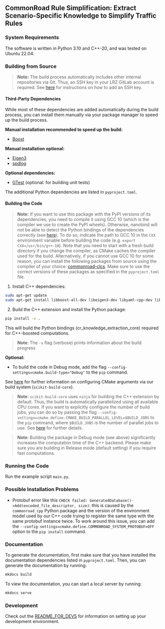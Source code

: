 ## CommonRoad Rule Simplification: Extract Scenario-Specific Knowledge to Simplify Traffic Rules

### System Requirements

The software is written in Python 3.10 and C++-20, and was tested on Ubuntu 22.04.

### Building from Source

> **Note:** The build process automatically includes other internal repositories via Git.
> Thus, an SSH key in your LRZ GitLab account is required.
> See [here](https://docs.gitlab.com/ee/ssh/) for instructions on how to add an SSH key.

#### Third-Party Dependencies

While most of these dependencies are added automatically during the build process, you can install them manually via
your package manager to speed up the build process.

**Manual installation recommended to speed up the build:**

- [Boost](https://www.boost.org/)

**Manual installation optional:**

- [Eigen3](https://eigen.tuxfamily.org/)
- [spdlog](https://github.com/gabime/spdlog)

**Optional dependencies:**

- [GTest](https://google.github.io/googletest/) (optional: for building unit tests)

The additional Python dependencies are listed in `pyproject.toml`.

#### Building the Code

> **Note:** If you want to use this package with the PyPI versions of its dependencies, you need to compile it using GCC 10 (which is the compiler we use to create the PyPI wheels).
> Otherwise, nanobind will not be able to detect the Python bindings of the dependencies correctly (see [here](https://nanobind.readthedocs.io/en/latest/faq.html#how-can-i-avoid-conflicts-with-other-projects-using-nanobind)).
> To do so, indicate the path to GCC 10 in the `CXX` environment variable before building the code (e.g. `export CXX=/usr/bin/g++-10`).
> Note that you need to start with a fresh build directory if you change the compiler, as CMake caches the compiler used for the build.
> Alternatively, if you cannot use GCC 10 for some reason, you can install the following packages from source using the compiler of your choice:
> [commonroad-clcs](https://github.com/CommonRoad/commonroad-clcs).
> Make sure to use the correct versions of these packages as specified in the `pyproject.toml` file.

1. Install C++ dependencies:

```bash
sudo apt-get update
sudo apt-get install libboost-all-dev libeigen3-dev libyaml-cpp-dev libspdlog-dev libgtest-dev libgmock-dev
```

2. Build the C++ extension and install the Python package:

```bash
pip install -v .
```

This will build the Python bindings (cr_knowledge_extraction_core) required for C++-boosted computations.

> **Note**: The `-v` flag (verbose) prints information about the build progress

**Optional:**

- To build the code in Debug mode, add the flag `--config-settings=cmake.build-type="Debug"` to the `pip` command.

See [here](https://scikit-build-core.readthedocs.io/en/latest/configuration.html#configuring-cmake-arguments-and-defines)
for further information on configuring CMake arguments via our build system (`scikit-build-core`).

> **Note**: `scikit-build-core` uses `ninja` for building the C++ extension by default.
> Thus, the build is automatically parallelized using all available CPU cores.
> If you want to explicitly configure the number of build jobs, you can do so by passing the
> flag `--config-settings=cmake.define.CMAKE_BUILD_PARALLEL_LEVEL=$BUILD_JOBS` to the `pip` command, where `$BUILD_JOBS`
> is the number of parallel jobs to use.
> See [here](https://scikit-build-core.readthedocs.io/en/latest/faqs.html#multithreaded-builds) for further details.

> **Note**: Building the package in Debug mode (see above) significantly increases the computation time of the C++
> backend. Please make sure you are building in Release mode (default setting) if you require fast computations.

### Running the Code

Run the example script `main.py`.

### Possible Installation Problems

- Protobuf error like this `CHECK failed: GeneratedDatabase()->Add(encoded_file_descriptor, size)`:
  this is caused by the `commonroad_cpp` Python package and the version of the environment model used by our C++ code
  trying to register the same type with the same protobuf instance twice. To work around this issue, you can add the
  `--config-settings=cmake.define.COMMONROAD_SYSTEM_PROTOBUF=OFF` option to the `pip install` command.

### Documentation

To generate the documentation, first make sure that you have installed the documentation dependencies listed in `pyproject.toml`.
Then, you can generate the documentation by running:
```bash
mkdocs build
```

To view the documentation, you can start a local server by running:
```bash
mkdocs serve
```

### Development

Check out the [README_FOR_DEVS](./readme/README_FOR_DEVS.md) for information on setting up your development environment.
